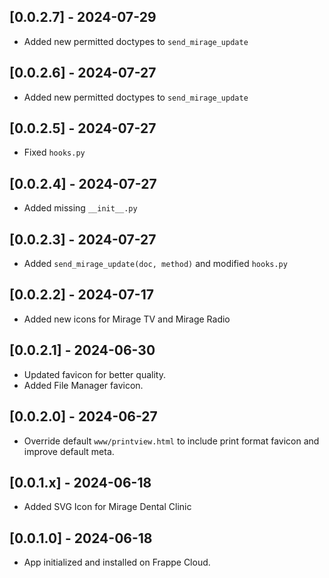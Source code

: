 ## [0.0.2.7] - 2024-07-29
- Added new permitted doctypes to `send_mirage_update`

## [0.0.2.6] - 2024-07-27
- Added new permitted doctypes to `send_mirage_update`

## [0.0.2.5] - 2024-07-27
- Fixed `hooks.py`

## [0.0.2.4] - 2024-07-27
- Added missing `__init__.py`

## [0.0.2.3] - 2024-07-27
- Added `send_mirage_update(doc, method)` and modified `hooks.py`

## [0.0.2.2] - 2024-07-17
- Added new icons for Mirage TV and Mirage Radio

## [0.0.2.1] - 2024-06-30
- Updated favicon for better quality.
- Added File Manager favicon.

## [0.0.2.0] - 2024-06-27
- Override default `www/printview.html` to include print format favicon and improve default meta.

## [0.0.1.x] - 2024-06-18
- Added SVG Icon for Mirage Dental Clinic

## [0.0.1.0] - 2024-06-18
- App initialized and installed on Frappe Cloud.
